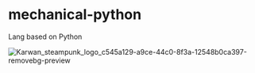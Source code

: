 # mechanical-python
Lang based on Python



![Karwan_steampunk_logo_c545a129-a9ce-44c0-8f3a-12548b0ca397-removebg-preview](https://github.com/mrlowbot/mechanical-python/assets/47538526/2890c92b-e45e-421d-b0a5-05bb74ab77ff)
